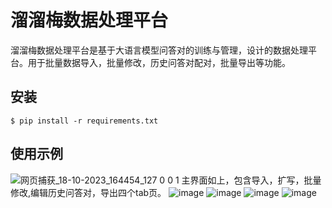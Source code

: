 # 溜溜梅数据处理平台
溜溜梅数据处理平台是基于大语言模型问答对的训练与管理，设计的数据处理平台。用于批量数据导入，批量修改，历史问答对配对，批量导出等功能。
## 安装
```
$ pip install -r requirements.txt
```
## 使用示例
![网页捕获_18-10-2023_164454_127 0 0 1](https://github.com/liedengshangdeng/-/assets/95830082/736a7ecb-daa7-4df0-9a45-a23cfa1f70f1)
主界面如上，包含导入，扩写，批量修改,编辑历史问答对，导出四个tab页。
![image](https://github.com/liedengshangdeng/-/assets/95830082/7c073262-7ace-4fda-a03b-680ebce29b77)
![image](https://github.com/liedengshangdeng/-/assets/95830082/08bc6ce3-be83-44d5-9747-61c67de1d7a5)
![image](https://github.com/liedengshangdeng/-/assets/95830082/7a307dff-f650-4a16-aba2-8df0f684e8ee)
![image](https://github.com/liedengshangdeng/-/assets/95830082/68de6c1c-c95b-4e54-bd82-7e835d88711d)







